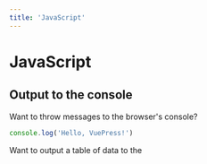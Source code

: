 ```yaml
---
title: 'JavaScript'
---
```


# JavaScript

## Output to the console

Want to throw messages to the browser's console?

```js
console.log('Hello, VuePress!')
```

Want to output a table of data to the 

